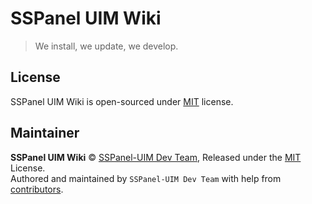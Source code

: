 # SSPanel UIM Wiki

> We install, we update, we develop.

## License

SSPanel UIM Wiki is open-sourced under [MIT](./LICENSE) license.

## Maintainer

**SSPanel UIM Wiki** © [SSPanel-UIM Dev Team](https://github.com/sspanel-uim), Released under the [MIT](./LICENSE) License.    
Authored and maintained by `SSPanel-UIM Dev Team` with help from [contributors](https://github.com/sspanel-uim/Wiki/graphs/contributors).
